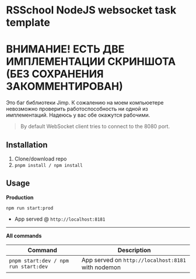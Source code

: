 # RSSchool NodeJS websocket task template
# ВНИМАНИЕ! ЕСТЬ ДВЕ ИМПЛЕМЕНТАЦИИ СКРИНШОТА (БЕЗ СОХРАНЕНИЯ ЗАКОММЕНТИРОВАН)
Это баг библиотеки Jimp. К сожалению на моем компьюетере невозможно проверить работоспособность ни одной из имплементаций.
Надеюсь у вас обе окажутся рабочими.

> By default WebSocket client tries to connect to the 8080 port.

## Installation

1. Clone/download repo
2. `pnpm install / npm install`

## Usage

**Production**

`npm run start:prod`

* App served @ `http://localhost:8181`

---

**All commands**

Command | Description
--- | ---
`pnpm start:dev / npm run start:dev` | App served on `http://localhost:8181` with nodemon

